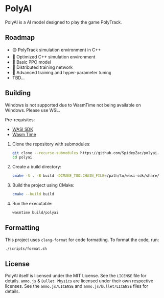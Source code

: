 # PolyAI

PolyAI is a AI model designed to play the game PolyTrack.

## Roadmap

- 🟡 PolyTrack simulation environment in C++
- 🔴 Optimized C++ simulation environment
- 🔴 Basic PPO model
- 🔴 Distributed training network
- 🔴 Advanced training and hyper-parameter tuning
- TBD...

## Building

Windows is not supported due to WasmTime not being available on Windows. Please use WSL.

Pre-requisites:
- [WASI SDK](https://github.com/WebAssembly/wasi-sdk)
- [Wasm Time](https://github.com/bytecodealliance/wasmtime)

1. Clone the repository with submodules:

    ```bash
    git clone --recurse-submodules https://github.com/SpideyZac/polyai.git
    cd polyai
    ```

2. Create a build directory:

    ```bash
    cmake -S . -B build -DCMAKE_TOOLCHAIN_FILE=/path/to/wasi-sdk/share/cmake/wasi-sdk.cmake -DCMAKE_BUILD_TYPE=Release
    ```

3. Build the project using CMake:

    ```bash
    cmake --build build
    ```

4. Run the executable:

    ```bash
    wasmtime build/polyai
    ```

## Formatting

This project uses `clang-format` for code formatting. To format the code, run:

```bash
./scripts/format.sh
```

## License

PolyAI itself is licensed under the MIT License. See the `LICENSE` file for details. `ammo.js` & `Bullet Physics` are licensed under their own respective licenses.
See the `ammo.js/LICENSE` and `ammo.js/bullet/LICENSE` files for details.
